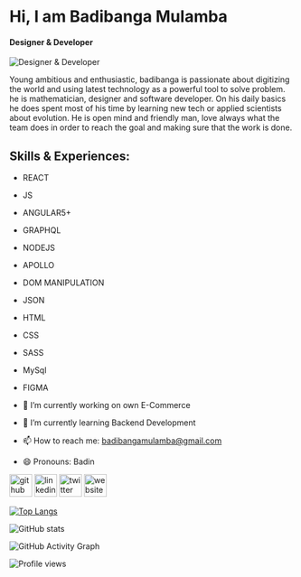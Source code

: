 # Hi, I am **Badibanga Mulamba**
#### Designer & Developer 
![Designer & Developer ](https://pbs.twimg.com/profile_banners/1095657355235201024/1550064941/1080x360)

Young ambitious and enthusiastic, badibanga is passionate about digitizing the world and using latest technology as a powerful tool to solve problem. he is mathematician, designer and software developer. On his daily basics he does spent most of his time by learning new tech or applied scientists about evolution. He is open mind and friendly man, love always what the team does in order to reach the goal and making sure that the work is done.

## Skills & Experiences: 
- REACT
- JS
- ANGULAR5+
- GRAPHQL
- NODEJS
- APOLLO
- DOM MANIPULATION
- JSON
- HTML
- CSS
- SASS
- MySql
- FIGMA


- 🔭 I’m currently working on own E-Commerce 
- 🌱 I’m currently learning Backend Development 
- 📫 How to reach me: badibangamulamba@gmail.com 
- 😄 Pronouns: Badin 


[<img src='https://cdn.jsdelivr.net/npm/simple-icons@3.0.1/icons/github.svg' alt='github' height='40'>](https://github.com/bmulamba)  [<img src='https://cdn.jsdelivr.net/npm/simple-icons@3.0.1/icons/linkedin.svg' alt='linkedin' height='40'>](https://www.linkedin.com/in/https://www.linkedin.com/in/badin-mulamba-1795b916b//)  [<img src='https://cdn.jsdelivr.net/npm/simple-icons@3.0.1/icons/twitter.svg' alt='twitter' height='40'>](https://twitter.com/https://twitter.com/badinmulamba)  [<img src='https://cdn.jsdelivr.net/npm/simple-icons@3.0.1/icons/icloud.svg' alt='website' height='40'>](https://bmulamba.netlify.app/)  

[![Top Langs](https://github-readme-stats.vercel.app/api/top-langs/?username=bmulamba)](https://github.com/anuraghazra/github-readme-stats)

![GitHub stats](https://github-readme-stats.vercel.app/api?username=bmulamba&show_icons=true)  

![GitHub Activity Graph](https://activity-graph.herokuapp.com/graph?username=bmulamba)  

![Profile views](https://gpvc.arturio.dev/bmulamba)  
